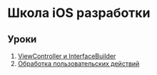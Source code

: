 # Школа iOS разработки

## Уроки

1. [ViewController и InterfaceBuilder](lesson-1.md)
2. [Обработка пользовательских действий](lesson-2.md)

